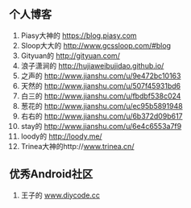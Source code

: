 ## 个人博客
1. Piasy大神的 https://blog.piasy.com
2. Sloop大大的 http://www.gcssloop.com/#blog
3. Gityuan的 http://gityuan.com/
4. 浪子潇涧的 http://hujiaweibujidao.github.io/
5. 之声的 http://www.jianshu.com/u/9e472bc10163
6. 天然的 http://www.jianshu.com/u/507f45931bd6
7. 白三的 http://www.jianshu.com/u/fbdbf538c024
8. 葱花的 http://www.jianshu.com/u/ec95b5891948
9. 右右的 http://www.jianshu.com/u/6b372d09b617
10. stay的 http://www.jianshu.com/u/6e4c6553a7f9
11. loody的 http://loody.me/
12. Trinea大神的http://www.trinea.cn/


## 优秀Android社区
1. 王子的 www.diycode.cc
